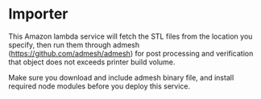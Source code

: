 # Importer

This Amazon lambda service will fetch the STL files from the location you specify, then run them through admesh (https://github.com/admesh/admesh) for post processing and verification that object does not exceeds printer build volume.

Make sure you download and include admesh binary file, and install required node modules before you deploy this service.
